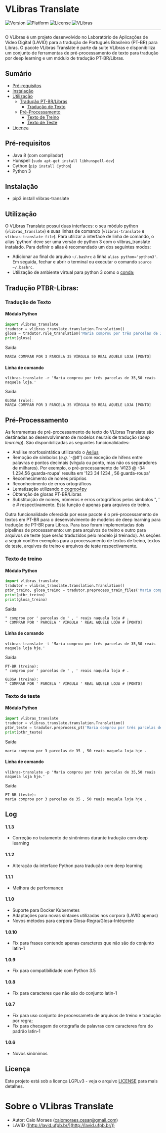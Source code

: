 
# VLibras Translate

![Version](https://img.shields.io/badge/version-v1.1.3-blue.svg)
![Platform](https://img.shields.io/badge/platform-Linux-lightgrey.svg)
![License](https://img.shields.io/badge/license-LGPLv3-blue.svg)
![VLibras](https://img.shields.io/badge/vlibras%20suite-2019-green.svg)

---
O VLibras é um projeto desenvolvido no Laboratório de Aplicações de Vídeo Digital (LAVID) para a tradução de Português Brasileiro (PT-BR) para Libras. O pacote VLibras Translate é parte da suíte VLibras e disponibiliza um conjunto de ferramentas de pré-processamento de texto para tradução por deep learning e um módulo de tradução PT-BR/Libras.

## Sumário
 - [Pré-requisitos](#pré-requisitos)
 - [Instalação](#instalação)
 - [Utilização](#utilização)
    - [Tradução PT-BR/Libras](#tradução-ptbr-libras)
        - [Tradução de Texto](#tradução-de-texto)
        <!-- - [Tradução de Arquivo](#tradução-de-arquivo) -->
    - [Pré-Processamento](#pré-processamento)
        - [Texto de Treino](#texto-de-treino)
        - [Texto de Teste](#texto-de-teste)
        <!-- - [Arquivo de Treino](#arquivos-de-treino) -->
        <!-- - [Arquivo de Teste](#arquivo-de-teste) -->
 - [Licença](#licença)

## Pré-requisitos
- Java 8 (com compilador)
- Hunspell (`sudo apt-get install libhunspell-dev`)
- Cython (`pip install Cython`)
- Python 3

## Instalação
- pip3 install vlibras-translate

## Utilização

O VLibras Translate possui duas interfaces: o seu módulo python (`vlibras_translate`) e suas linhas de comando (`vlibras-translate` e `vlibras-translate-file`). Para utilizar a interface de linha de comando, o alias 'python' deve ser uma versão de python 3 com o vlibras_translate instalado. Para definir o alias é recomendado um dos seguintes modos:

- Adicionar ao final do arquivo `~/.bashrc` a linha `alias python='python3'`. Em seguida, fechar e abrir o terminal ou executar o comando `source ~/.bashrc`.
- Utilização de ambiente virtual para python 3 como o [conda](https://docs.conda.io/en/latest/);

## Tradução PTBR-Libras:
### Tradução de Texto
#### Módulo Python
```python
import vlibras_translate
tradutor = vlibras_translate.translation.Translation()
glosa = tradutor.rule_translation('Maria comprou por três parcelas de 35,50 reais naquela loja.')
print(glosa)
```
Saída
```
MARIA COMPRAR POR 3 PARCELA 35 VÍRGULA 50 REAL AQUELE LOJA [PONTO]
```
#### Linha de comando
```
vlibras-translate -r 'Maria comprou por três parcelas de 35,50 reais naquela loja.'
```
Saída
```
GLOSA (rule):
MARIA COMPRAR POR 3 PARCELA 35 VÍRGULA 50 REAL AQUELE LOJA [PONTO]
```
<!-- ### Tradução de Arquivo
#### Módulo Python
```python
import vlibras_translate
vlibras_translate.file_translation.FileTranslation()
tradutor.rule_translation('minha_pasta/texto_treino_ptbr1', 'minha_pasta/texto_treino_ptbr2', 'minha_pasta/texto_treino_ptbr3')
```
#### Linha de comando
```
vlibras-translate-file -r minha_pasta/texto_treino_ptbr1 minha_pasta/texto_treino_ptbr2 minha_pasta/texto_treino_ptbr3
``` -->
## Pré-Processamento
As ferramentas de pré-processamento de texto do VLibras Translate são destinadas ao desenvolvimento de modelos neurais de tradução (_deep learning_). São disponibilizadas as seguintes funcionalidades:

- Análise morfossintática utilizando o [Aelius](http://aelius.sourceforge.net/)
- Remoção de símbolos (_e.g._ '-@#') com exceção de hifens entre palavras e pontos decimais (vírgula ou ponto, mas não os separadores de milhares). Por exemplo, o pré-processamento de '#123 @ -34 1.234,56 guarda-roupa' resulta em '123 34 1234 , 56 guarda-roupa'
- Reconhecimento de nomes próprios
- Reconhecimento de erros ortográficos
- Lematização utilizando o [cogroo4py](https://github.com/samueldemoura/cogroo4py)
- Obtenção de glosas PT-BR/Libras
- Substituição de nomes, números e erros ortográficos pelos símbolos ", ' e # respectivamente. Esta função é apenas para arquivos de treino.

Outra funcionalidade oferecida por esse pacote é o pré-processamento de textos em PT-BR para o desenvolvimento de modelos de deep learning para tradução de PT-BR para Libras. Para isso foram implementadas dois pipelines de processamento: um para arquivos de treino e outro para arquivos de teste (que serão traduzidos pelo modelo já treinado). As seções a seguir contêm exemplos para a processamento de textos de treino, textos de teste, arquivos de treino e arquivos de teste respectivamente.

### Texto de treino
#### Módulo Python
```python
import vlibras_translate
tradutor = vlibras_translate.translation.Translation()
ptbr_treino, glosa_treino = tradutor.preprocess_train_files('Maria comprou por três parcelas de 35,50 reais naquela loja hje.')
print(ptbr_treino)
print(glosa_treino)
```
Saída
```
" comprou por ' parcelas de ' , ' reais naquela loja # .
" COMPRAR POR ' PARCELA ' VÍRGULA ' REAL AQUELE LOJA # [PONTO]
```

#### Linha de comando
```
vlibras-translate -t 'Maria comprou por três parcelas de 35,50 reais naquela loja hje.'
```
Saída
```
PT-BR (treino):
" comprou por ' parcelas de ' , ' reais naquela loja # .

GLOSA (treino):
" COMPRAR POR ' PARCELA ' VÍRGULA ' REAL AQUELE LOJA # [PONTO]
```

### Texto de teste
#### Módulo Python
```python
import vlibras_translate
tradutor = vlibras_translate.translation.Translation()
ptbr_teste = tradutor.preprocess_pt('Maria comprou por três parcelas de 35,50 reais naquela loja hje.')
print(ptbr_teste)
```
Saída
```
maria comprou por 3 parcelas de 35 , 50 reais naquela loja hje .
```
#### Linha de comando
```
vlibras-translate -p 'Maria comprou por três parcelas de 35,50 reais naquela loja hje.'
```
Saída
```
PT-BR (teste):
maria comprou por 3 parcelas de 35 , 50 reais naquela loja hje .
```

<!-- ### Arquivos de treino
#### Módulo Python
```python
import vlibras_translate
tradutor = vlibras_translate.file_translation.FileTranslation()
tradutor.preprocess_train_files('minha_pasta/texto_treino_ptbr1', 'minha_pasta/texto_treino_ptbr2', 'minha_pasta/texto_treino_ptbr3')
```
#### Linha de comando
```
vlibras-translate-file -t minha_pasta/texto_treino_ptbr1 minha_pasta/texto_treino_ptbr2 minha_pasta/texto_treino_ptbr3
```
### Arquivo de teste
#### Módulo Python
```python
import vlibras_translate
tradutor = vlibras_translate.file_translation.FileTranslation()
tradutor.preprocess_pt('minha_pasta/texto_teste_ptbr1', 'minha_pasta/texto_teste_ptbr2', 'minha_pasta/texto_teste_ptbr3')
```
#### Linha de comando
```
vlibras-translate-file -p minha_pasta/texto_teste_ptbr1 minha_pasta/texto_teste_ptbr2 minha_pasta/texto_teste_ptbr3
```
 -->
## Log

#### 1.1.3
 - Correção no tratamento de sinônimos durante tradução com deep learning

#### 1.1.2
 - Alteração da interface Python para tradução com deep learning

#### 1.1.1
 - Melhora de performance

#### 1.1.0
 - Suporte para Docker Kubernetes
 - Adaptações para novas sintaxes utilizadas nos corpora (LAVID apenas)
 - Novos métodos para corpora Glosa-Regra/Glosa-Intérprete

#### 1.0.10
 - Fix para frases contendo apenas caracteres que não são do conjunto latin-1

#### 1.0.9
 - Fix para compatibilidade com Python 3.5

#### 1.0.8
 - Fix para caracteres que não são do conjunto latin-1

#### 1.0.7
 - Fix para uso conjunto de processameto de arquivos de treino e tradução por regra;
 - Fix para checagem de ortografia de palavras com caracteres fora do padrão latin-1

#### 1.0.6
 - Novos sinônimos

## Licença

Este projeto está sob a licença LGPLv3 - veja o arquivo [LICENSE](LICENSE) para mais detalhes.

# Sobre o VLibras Translate

- Autor: Caio Moraes (caiomoraes.cesar@gmail.com)
- LAVID ([http://lavid.ufpb.br/](http://lavid.ufpb.br/))

